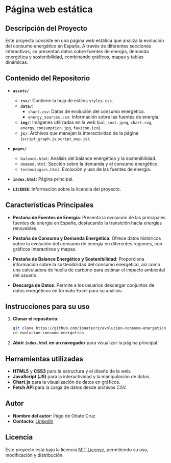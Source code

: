 # Página web estática

## Descripción del Proyecto

Este proyecto consiste en una página web estática que analiza la evolución del consumo energético en España. A través de diferentes secciones interactivas, se presentan datos sobre fuentes de energía, demanda energética y sostenibilidad, combinando gráficos, mapas y tablas dinámicas.

## Contenido del Repositorio

- **`assets/`**  
  - **`css/`**: Contiene la hoja de estilos `styles.css`.  
  - **`data/`**: 
    - `chart.csv`: Datos de evolución del consumo energético.
    - `energy_sources.csv`: Información sobre las fuentes de energía.
  - **`img/`**: Imágenes utilizadas en la web (`bal_sost.jpeg`, `chart.svg`, `energy_consumption.jpg`, `favicon.ico`).  
  - **`js/`**: Archivos que manejan la interactividad de la página (`script_graph.js`,`script_map.js`).  

- **`pages/`**  
  - `balance.html`: Análisis del balance energético y la sostenibilidad.  
  - `demand.html`: Sección sobre la demanda y el consumo energético.  
  - `technologies.html`: Evolución y uso de las fuentes de energía.  

- **`index.html`**: Página principal.  
- **`LICENSE`**: Información sobre la licencia del proyecto.  

## Características Principales

- **Pestaña de Fuentes de Energía**: Presenta la evolución de las principales fuentes de energía en España, destacando la transición hacia energías renovables.  

- **Pestaña de Consumo y Demanda Energética**: Ofrece datos históricos sobre la evolución del consumo de energía en diferentes regiones, con gráficos interactivos y mapas.  

- **Pestaña de Balance Energético y Sostenibilidad**: Proporciona información sobre la sostenibilidad del consumo energético, así como una calculadora de huella de carbono para estimar el impacto ambiental del usuario.  

- **Descarga de Datos**: Permite a los usuarios descargar conjuntos de datos energéticos en formato Excel para su análisis.  


## Instrucciones para su uso

1. **Clonar el repositorio**:
   ```bash
   git clone https://github.com/ionatecrz/evolucion-consumo-energetico.git
   cd evolucion-consumo-energetico
   ```

2. **Abrir `index.html` en un navegador** para visualizar la página principal.  

## Herramientas utilizadas

- **HTML5** y **CSS3** para la estructura y el diseño de la web.  
- **JavaScript (JS)** para la interactividad y la manipulación de datos.  
- **Chart.js** para la visualización de datos en gráficos.  
- **Fetch API** para la carga de datos desde archivos CSV.  

## Autor

- **Nombre del autor**: Íñigo de Oñate Cruz
- **Contacto**: [LinkedIn](https://www.linkedin.com/in/%C3%AD%C3%B1igo-de-o%C3%B1ate-cruz-855b55263/)

## Licencia

Este proyecto está bajo la licencia [MIT License](LICENSE), permitiendo su uso, modificación y distribución.


